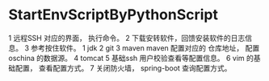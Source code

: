 # StartEnvScriptByPythonScript
1	远程SSH 对应的界面， 执行命令。
2	下载安转软件，回馈安装软件的日志信息。
3	参考按住软件。
	1	jdk
	2	git
	3	maven
		maven 配置对应的 仓库地址， 配置oschina 的数据源。
	4	tomcat
	5	基础ssh 用户校验查看等配置信息。
	6	vim 的基础配置， 查看配置方式。
	7	关闭防火墙， spring-boot 查询配置方式。